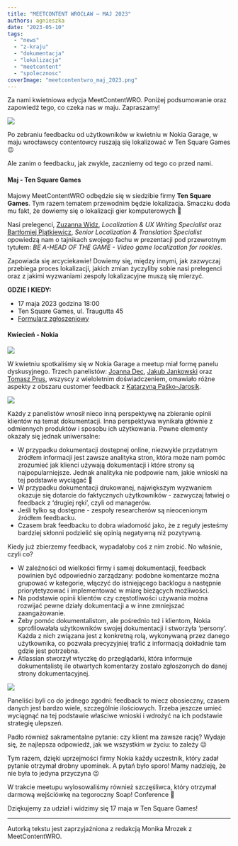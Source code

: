 ```yaml
---
title: "MEETCONTENT WROCŁAW – MAJ 2023"
authors: agnieszka
date: "2023-05-10"
tags:
  - "news"
  - "z-kraju"
  - "dokumentacja"
  - "lokalizacja"
  - "meetcontent"
  - "spolecznosc"
coverImage: "meetcontentwro_maj_2023.png"
---
```


Za nami kwietniowa edycja MeetContentWRO. Poniżej podsumowanie oraz zapowiedź
tego, co czeka nas w maju. Zapraszamy!

<!--truncate-->

![](images/19.jpg)

Po zebraniu feedbacku od użytkowników w kwietniu w Nokia Garage, w maju
wrocławscy contentowcy ruszają się lokalizować w Ten Square Games 😉

Ale zanim o feedbacku, jak zwykle, zaczniemy od tego co przed nami.

#### Maj - Ten Square Games

Majowy MeetContentWRO odbędzie się w siedzibie firmy **Ten Square Games**. Tym
razem tematem przewodnim będzie lokalizacja. Smaczku doda mu fakt, że dowiemy
się o lokalizacji gier komputerowych 🤩

Nasi prelegenci,
[Zuzanna Widz](https://www.linkedin.com/in/zuzanna-widz-846459230/),
_Localization & UX Writing Specialist_ oraz
[Bartłomiej Piątkiewicz](https://www.linkedin.com/in/barlomiej-piatkiewicz/),
_Senior Localization & Translation Specialist_ opowiedzą nam o tajnikach swojego
fachu w prezentacji pod przewrotnym tytułem: _BE A-HEAD OF THE GAME - Video game
localization for rookies_.

Zapowiada się arcyciekawie! Dowiemy się, między innymi, jak zazwyczaj przebiega
proces lokalizacji, jakich zmian życzyliby sobie nasi prelegenci oraz z jakimi
wyzwaniami zespoły lokalizacyjne muszą się mierzyć.

**GDZIE I KIEDY:**

- 17 maja 2023 godzina 18:00
- Ten Square Games, ul. Traugutta 45
- [Formularz zgłoszeniowy](https://forms.gle/84Z9Y2DYf71m4X3UA)

#### Kwiecień - Nokia

![](images/19_4.jpg)

W kwietniu spotkaliśmy się w Nokia Garage a meetup miał formę panelu
dyskusyjnego. Trzech panelistów:
[Joanna Dec](https://www.linkedin.com/in/joanna-dec-01718394/),
[Jakub Jankowski](https://www.linkedin.com/in/jakub-jankowski-91a458144/) oraz
[Tomasz Prus](https://www.linkedin.com/in/tomasz-prus-4b09b01a/), wszyscy z
wieloletnim doświadczeniem, omawiało różne aspekty z obszaru customer feedback z
[Katarzyną Paśko-Jarosik](https://www.linkedin.com/in/katarzyna-pa%C5%9Bko-jarosik-49413116/).

![](images/19_2.jpg)

Każdy z panelistów wnosił nieco inną perspektywę na zbieranie opinii klientów na
temat dokumentacji. Inna perspektywa wynikała głównie z odmiennych produktów i
sposobu ich użytkowania. Pewne elementy okazały się jednak uniwersalne:

- W przypadku dokumentacji dostępnej online, niezwykle przydatnym źródłem
  informacji jest zawsze analityka stron, która może nam pomóc zrozumieć jak
  klienci używają dokumentacji i które strony są najpopularniejsze. Jednak
  analityka nie podpowie nam, jakie wnioski na tej podstawie wyciągać 🤔
- W przypadku dokumentacji drukowanej, największym wyzwaniem okazuje się
  dotarcie do faktycznych użytkowników - zazwyczaj łatwiej o feedback z ‘drugiej
  ręki’, czyli od managerów.
- Jeśli tylko są dostępne - zespoły researcherów są nieocenionym źródłem
  feedbacku.
- Czasem brak feedbacku to dobra wiadomość jako, że z reguły jesteśmy bardziej
  skłonni podzielić się opinią negatywną niż pozytywną.

Kiedy już zbierzemy feedback, wypadałoby coś z nim zrobić. No właśnie, czyli co?

- W zależności od wielkości firmy i samej dokumentacji, feedback powinien być
  odpowiednio zarządzany: podobne komentarze można grupować w kategorie, włączyć
  do istniejącego backlogu a następnie priorytetyzować i implementować w miarę
  bieżących możliwości.
- Na podstawie opinii klientów czy częstotliwości używania można rozwijać pewne
  działy dokumentacji a w inne zmniejszać zaangażowanie.
- Żeby pomóc dokumentalistom, ale pośrednio też i klientom, Nokia sprofilowałała
  użytkowników swojej dokumentacji i stworzyła ‘persony’. Każda z nich związana
  jest z konkretną rolą, wykonywaną przez danego użytkownika, co pozwala
  precyzyjniej trafić z informacją dokładnie tam gdzie jest potrzebna.
- Atlassian stworzył wtyczkę do przeglądarki, która informuje dokumentalistę ile
  otwartych komentarzy zostało zgłoszonych do danej strony dokumentacyjnej.

![](images/19_3.jpg)

Paneliści byli co do jednego zgodni: feedback to miecz obosieczny, czasem danych
jest bardzo wiele, szczególnie ilościowych. Trzeba jeszcze umieć wyciągnąć na
tej podstawie właściwe wnioski i wdrożyć na ich podstawie strategię ulepszeń.

Padło również sakramentalne pytanie: czy klient ma zawsze rację? Wydaje się, że
najlepsza odpowiedź, jak we wszystkim w życiu: to zależy 😉

Tym razem, dzięki uprzejmości firmy Nokia każdy uczestnik, który zadał pytanie
otrzymał drobny upominek. A pytań było sporo! Mamy nadzieję, że nie była to
jedyna przyczyna 😉

W trakcie meetupu wylosowaliśmy również szczęśliwca, który otrzymał darmową
wejściówkę na tegoroczny Soap! Conference 🤩

Dziękujemy za udział i widzimy się 17 maja w Ten Square Games!

---

Autorką tekstu jest zaprzyjaźniona z redakcją Monika Mrozek z MeetContentWRO.
